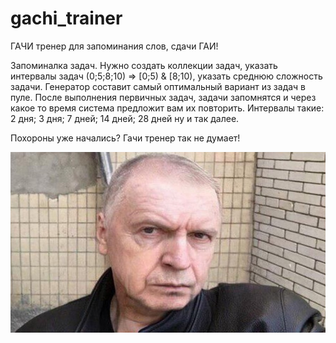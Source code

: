 # gachi_trainer
ГАЧИ тренер для запоминания слов, сдачи ГАИ!

Запоминалка задач. Нужно создать коллекции задач, указать интервалы задач (0;5;8;10) => [0;5) & [8;10), указать среднюю сложность задачи.
Генератор составит самый оптимальный вариант из задач в пуле.
После выполнения первичных задач, задачи запомнятся и через какое то время система предложит вам их повторить. 
Интервалы такие: 2 дня; 3 дня; 7 дней; 14 дней; 28 дней ну и так далее.

Похороны уже начались? Гачи тренер так не думает!

![plot](коуч.png)
